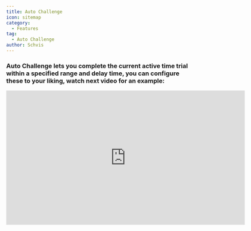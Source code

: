 ```yaml
---
title: Auto Challenge
icon: sitemap
category:
  - Features
tag:
  - Auto Challenge
author: Schvis
---
```


### Auto Challenge lets you complete the current active time trial within a specified range and delay time, you can configure these to your liking, watch next video for an example:

<iframe width="640" height="360" src="https://www.youtube.com/embed/7JNegfQiK2U?list=PL5eI1Tb64p56g27qfYk7VuFTz4FK6YrKa" title="Korepi - Auto Challenge" frameborder="0" allow="accelerometer; autoplay; clipboard-write; encrypted-media; gyroscope; picture-in-picture; web-share" allowfullscreen></iframe>